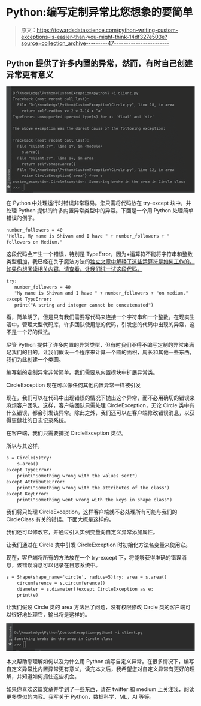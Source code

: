 # Python:编写定制异常比您想象的要简单

> 原文：<https://towardsdatascience.com/python-writing-custom-exceptions-is-easier-than-you-might-think-14df327e503e?source=collection_archive---------47----------------------->

## Python 提供了许多内置的异常，然而，有时自己创建异常更有意义

![](img/fa5ec70b98bab4212b054cae87c05783.png)

在 Python 中处理运行时错误非常容易。您只需将代码放在 try-except 块中，并处理 Python 提供的许多内置异常类型中的异常。下面是一个用 Python 处理简单错误的例子。

```
number_followers = 40
"Hello, My name is Shivam and I have " + number_followers + " followers on Medium."
```

这段代码会产生一个错误，特别是 TypeError，因为+运算符不能将字符串和整数类型相加，我已经在关于魔法方法的[独立文章中解释了这些运算符是如何工作的，如果你想阅读相关内容，请查看。让我们试一试这段代码。](https://medium.com/dataseries/using-pythons-magic-methods-to-compare-tesla-and-ford-8dd9a4fcbe1e)

```
try:
   number_followers = 40
   "My name is Shivam and I have " + number_followers + "on medium."
except TypeError:
   print("A string and integer cannot be concatenated")
```

看，简单明了，但是只有我们需要写代码来连接一个字符串和一个整数。在现实生活中，管理大型代码库，许多团队使用您的代码，引发您的代码中出现的异常，这不是一个好的做法。

尽管 Python 提供了许多内置的异常类型，但有时我们不得不编写定制的异常来满足我们的目的。让我们假设一个程序来计算一个圆的面积，周长和其他一些东西，我们为此创建一个类圆。

编写新的定制异常非常简单。我们需要从内置模块中扩展异常类。

CircleException 现在可以像任何其他内置异常一样被引发

现在，我们可以在代码中出现错误的情况下抛出这个异常，而不必用确切的错误来麻烦客户团队。这样，客户端团队只需处理 CircleException，无论 Circle 类中有什么错误，都会引发该异常。除此之外，我们还可以在客户端修改错误消息，以获得更健壮的日志记录系统。

在客户端，我们只需要捕捉 CircleException 类型。

所以与其这样，

```
s = Circle(5)try:
    s.area()
except TypeError:
    print("Something wrong with the values sent")
except AttributeError:
    print("Something wrong with the attributes of the class")
except KeyError:
    print("Something went wrong with the keys in shape class")
```

我们将只处理 CircleException，这样客户端就不必处理所有可能与我们的 CircleClass 有关的错误。下面大概是这样的。

我们还可以修改它，并通过引入实例变量向自定义异常添加属性。

让我们通过在 Circle 类中引发 CircleException 时初始化方法名变量来使用它。

现在，客户端将所有的方法放在一个 try-except 下，将能够获得准确的错误消息，该错误消息可以记录在日志系统中。

```
s = Shape(shape_name='circle', radius=5)try: area = s.area()
    circumference = s.circumference()
    diameter = s.diameter()except CircleException as e:
    print(e)
```

让我们假设 Circle 类的 area 方法出了问题，没有权限修改 Circle 类的客户端可以很好地处理它，输出将是这样的。

![](img/8287da2d3e48fd20974b5e5a7b857572.png)

本文帮助您理解如何以及为什么用 Python 编写自定义异常。在很多情况下，编写自定义异常比内置异常更有意义，读完本文后，我希望您对自定义异常有更好的理解，并知道如何抓住这些机会。

如果你喜欢这篇文章并学到了一些东西，请在 twitter 和 medium 上关注我，阅读更多类似的内容。我写关于 Python，数据科学，ML，AI 等等。